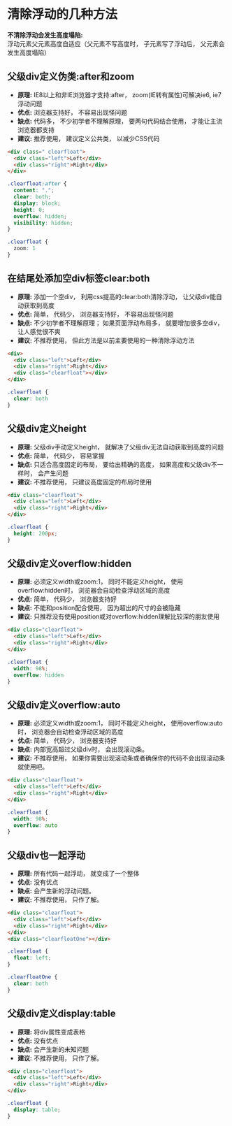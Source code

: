 # 清除浮动的几种方法

**不清除浮动会发生高度塌陷:** <br/>浮动元素父元素高度自适应（父元素不写高度时， 子元素写了浮动后， 父元素会发生高度塌陷）

<!-- * clear清除浮动（添加空div法）在浮动元素下方添加空div, 并给该元素写css样式:{clear:both; height:0; overflow:hidden; }

* 给浮动元素父级设置高度
* 父级同时浮动（需要给父级同级元素添加浮动）
* 父级设置成inline-block， 其margin: 0 auto居中方式失效
* 给父级添加overflow:hidden 清除浮动方法
* 万能清除法 after伪类 清浮动（现在主流方法， 推荐使用） -->

## 父级div定义伪类:after和zoom

  - **原理:** IE8以上和非IE浏览器才支持:after， zoom(IE转有属性)可解决ie6, ie7浮动问题
  - **优点:** 浏览器支持好， 不容易出现怪问题
  - **缺点:** 代码多， 不少初学者不理解原理， 要两句代码结合使用， 才能让主流浏览器都支持
  - **建议:** 推荐使用， 建议定义公共类， 以减少CSS代码
  

```html
<div class=" clearfloat">
  <div class="left">Left</div>
  <div class="right">Right</div>
</div>
```

  

```scss
.clearfloat:after {
  content: ".";
  clear: both;
  display: block;
  height: 0;
  overflow: hidden;
  visibility: hidden;
}

.clearfloat {
  zoom: 1
}
```

## 在结尾处添加空div标签clear:both

  - **原理:** 添加一个空div， 利用css提高的clear:both清除浮动， 让父级div能自动获取到高度
  - **优点:** 简单， 代码少， 浏览器支持好， 不容易出现怪问题
  - **缺点:** 不少初学者不理解原理； 如果页面浮动布局多， 就要增加很多空div， 让人感觉很不爽
  - **建议:** 不推荐使用， 但此方法是以前主要使用的一种清除浮动方法

  

```html
<div>
  <div class="left">Left</div>
  <div class="right">Right</div>
  <div class="clearfloat"></div>
</div>
```

  

```scss
.clearfloat {
  clear: both
}
```

## 父级div定义height

  - **原理:** 父级div手动定义height， 就解决了父级div无法自动获取到高度的问题
  - **优点:** 简单， 代码少， 容易掌握
  - **缺点:** 只适合高度固定的布局， 要给出精确的高度， 如果高度和父级div不一样时， 会产生问题
  - **建议:** 不推荐使用， 只建议高度固定的布局时使用

  

```html
<div class="clearfloat">
  <div class="left">Left</div>
  <div class="right">Right</div>
</div>
```

  

```scss
.clearfloat {
  height: 200px;
}
```

## 父级div定义overflow:hidden

  - **原理:** 必须定义width或zoom:1， 同时不能定义height， 使用overflow:hidden时， 浏览器会自动检查浮动区域的高度
  - **优点:** 简单， 代码少， 浏览器支持好
  - **缺点:** 不能和position配合使用， 因为超出的尺寸的会被隐藏
  - **建议:** 只推荐没有使用position或对overflow:hidden理解比较深的朋友使用
  

```html
<div class="clearfloat">
  <div class="left">Left</div>
  <div class="right">Right</div>
</div>
```

```scss
.clearfloat {
  width: 98%;
  overflow: hidden
}
```

## 父级div定义overflow:auto

  - **原理:** 必须定义width或zoom:1， 同时不能定义height， 使用overflow:auto时， 浏览器会自动检查浮动区域的高度
  - **优点:** 简单， 代码少， 浏览器支持好
  - **缺点:** 内部宽高超过父级div时， 会出现滚动条。 
  - **建议:** 不推荐使用， 如果你需要出现滚动条或者确保你的代码不会出现滚动条就使用吧。 
  

```html
<div class="clearfloat">
  <div class="left">Left</div>
  <div class="right">Right</div>
</div>
```

```scss
.clearfloat {
  width: 98%;
  overflow: auto
}
```

## 父级div也一起浮动

  - **原理:** 所有代码一起浮动， 就变成了一个整体
  - **优点:** 没有优点
  - **缺点:** 会产生新的浮动问题。 
  - **建议:** 不推荐使用， 只作了解。 
  

```html
<div class="clearfloat">
  <div class="left">Left</div>
  <div class="right">Right</div>
</div>
<div class="clearfloatOne"></div>
```

  

```scss
.clearfloat {
  float: left;
}

.clearfloatOne {
  clear: both
}
```

## 父级div定义display:table

  - **原理:** 将div属性变成表格
  - **优点:** 没有优点
  - **缺点:** 会产生新的未知问题
  - **建议:** 不推荐使用， 只作了解。 
  

```html
<div class="clearfloat">
  <div class="left">Left</div>
  <div class="right">Right</div>
</div>
```

  

```scss
.clearfloat {
  display: table;
}
```

